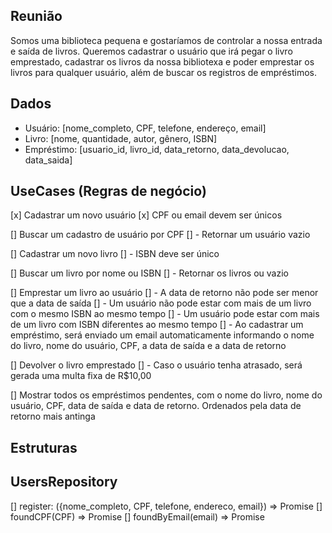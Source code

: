 ## Reunião

Somos uma biblioteca pequena e gostaríamos de controlar a nossa entrada e saída de livros. Queremos cadastrar o usuário que irá pegar o livro emprestado, cadastrar os livros da nossa bibliotexa e poder emprestar os livros para qualquer usuário, além de buscar os registros de empréstimos.

## Dados

- Usuário: [nome_completo, CPF, telefone, endereço, email]
- Livro: [nome, quantidade, autor, gênero, ISBN]
- Empréstimo: [usuario_id, livro_id, data_retorno, data_devolucao, data_saida]

## UseCases (Regras de negócio)

[x] Cadastrar um novo usuário
[x] CPF ou email devem ser únicos

[] Buscar um cadastro de usuário por CPF
[] - Retornar um usuário vazio

[] Cadastrar um novo livro
[] - ISBN deve ser único

[] Buscar um livro por nome ou ISBN
[] - Retornar os livros ou vazio

[] Emprestar um livro ao usuário
[] - A data de retorno não pode ser menor que a data de saída
[] - Um usuário não pode estar com mais de um livro com o mesmo ISBN ao mesmo tempo
[] - Um usuário pode estar com mais de um livro com ISBN diferentes ao mesmo tempo
[] - Ao cadastrar um empréstimo, será enviado um email automaticamente informando o nome do livro, nome do usuário, CPF, a data de saída e a data de retorno

[] Devolver o livro emprestado
[] - Caso o usuário tenha atrasado, será gerada uma multa fixa de R$10,00

[] Mostrar todos os empréstimos pendentes, com o nome do livro, nome do usuário, CPF, data de saída e data de retorno. Ordenados pela data de retorno mais antinga

## Estruturas

## UsersRepository

[] register: ({nome_completo, CPF, telefone, endereco, email}) => Promise<void>
[] foundCPF(CPF) => Promise<boolean>
[] foundByEmail(email) => Promise<boolean>
